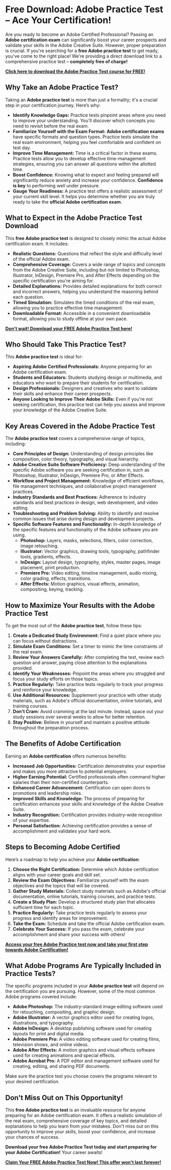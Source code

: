 # Free Download: Adobe Practice Test – Ace Your Certification!

Are you ready to become an Adobe Certified Professional? Passing an **Adobe certification exam** can significantly boost your career prospects and validate your skills in the Adobe Creative Suite. However, proper preparation is crucial. If you're searching for a **free Adobe practice test** to get ready, you've come to the right place! We're providing a direct download link to a comprehensive practice test – **completely free of charge!**

[**Click here to download the Adobe Practice Test course for FREE!**](https://udemywork.com/adobe-practice-test)

## Why Take an Adobe Practice Test?

Taking an **Adobe practice test** is more than just a formality; it's a crucial step in your certification journey. Here’s why:

*   **Identify Knowledge Gaps:** Practice tests pinpoint areas where you need to improve your understanding. You'll discover which concepts you need to revisit before the real exam.
*   **Familiarize Yourself with the Exam Format:** **Adobe certification exams** have specific formats and question types. Practice tests simulate the real exam environment, helping you feel comfortable and confident on test day.
*   **Improve Time Management:** Time is a critical factor in these exams. Practice tests allow you to develop effective time-management strategies, ensuring you can answer all questions within the allotted time.
*   **Boost Confidence:** Knowing what to expect and feeling prepared will significantly reduce anxiety and increase your confidence. **Confidence is key** to performing well under pressure.
*   **Gauge Your Readiness:** A practice test offers a realistic assessment of your current skill level. It helps you determine whether you are truly ready to take the **official Adobe certification exam**.

## What to Expect in the Adobe Practice Test Download

This **free Adobe practice test** is designed to closely mimic the actual Adobe certification exam. It includes:

*   **Realistic Questions:** Questions that reflect the style and difficulty level of the official Adobe exam.
*   **Comprehensive Coverage:** Covers a wide range of topics and concepts from the Adobe Creative Suite, including but not limited to Photoshop, Illustrator, InDesign, Premiere Pro, and After Effects depending on the specific certification you're aiming for.
*   **Detailed Explanations:** Provides detailed explanations for both correct and incorrect answers, helping you understand the reasoning behind each question.
*   **Timed Simulation:** Simulates the timed conditions of the real exam, allowing you to practice effective time management.
*   **Downloadable Format:** Accessible in a convenient downloadable format, allowing you to study offline at your own pace.

[**Don't wait! Download your FREE Adobe Practice Test here!**](https://udemywork.com/adobe-practice-test)

## Who Should Take This Practice Test?

This **Adobe practice test** is ideal for:

*   **Aspiring Adobe Certified Professionals:** Anyone preparing for an Adobe certification exam.
*   **Students and Educators:** Students studying design or multimedia, and educators who want to prepare their students for certification.
*   **Design Professionals:** Designers and creatives who want to validate their skills and enhance their career prospects.
*   **Anyone Looking to Improve Their Adobe Skills:** Even if you're not seeking certification, this practice test can help you assess and improve your knowledge of the Adobe Creative Suite.

## Key Areas Covered in the Adobe Practice Test

The **Adobe practice test** covers a comprehensive range of topics, including:

*   **Core Principles of Design:** Understanding of design principles like composition, color theory, typography, and visual hierarchy.
*   **Adobe Creative Suite Software Proficiency:** Deep understanding of the specific Adobe software you are seeking certification in, such as Photoshop, Illustrator, InDesign, Premiere Pro, or After Effects.
*   **Workflow and Project Management:** Knowledge of efficient workflows, file management techniques, and collaborative project management practices.
*   **Industry Standards and Best Practices:** Adherence to industry standards and best practices in design, web development, and video editing.
*   **Troubleshooting and Problem Solving:** Ability to identify and resolve common issues that arise during design and development projects.
*   **Specific Software Features and Functionality:** In-depth knowledge of the specific features and functionality of the Adobe software you are using.
    *   **Photoshop:** Layers, masks, selections, filters, color correction, image retouching.
    *   **Illustrator:** Vector graphics, drawing tools, typography, pathfinder tools, gradients, effects.
    *   **InDesign:** Layout design, typography, styles, master pages, image placement, print production.
    *   **Premiere Pro:** Video editing, timeline management, audio mixing, color grading, effects, transitions.
    *   **After Effects:** Motion graphics, visual effects, animation, compositing, keying, tracking.

## How to Maximize Your Results with the Adobe Practice Test

To get the most out of the **Adobe practice test**, follow these tips:

1.  **Create a Dedicated Study Environment:** Find a quiet place where you can focus without distractions.
2.  **Simulate Exam Conditions:** Set a timer to mimic the time constraints of the real exam.
3.  **Review Your Answers Carefully:** After completing the test, review each question and answer, paying close attention to the explanations provided.
4.  **Identify Your Weaknesses:** Pinpoint the areas where you struggled and focus your study efforts on those topics.
5.  **Practice Regularly:** Take practice tests regularly to track your progress and reinforce your knowledge.
6.  **Use Additional Resources:** Supplement your practice with other study materials, such as Adobe's official documentation, online tutorials, and training courses.
7.  **Don't Cram:** Avoid cramming at the last minute. Instead, space out your study sessions over several weeks to allow for better retention.
8.  **Stay Positive:** Believe in yourself and maintain a positive attitude throughout the preparation process.

## The Benefits of Adobe Certification

Earning an **Adobe certification** offers numerous benefits:

*   **Increased Job Opportunities:** Certification demonstrates your expertise and makes you more attractive to potential employers.
*   **Higher Earning Potential:** Certified professionals often command higher salaries than their non-certified counterparts.
*   **Enhanced Career Advancement:** Certification can open doors to promotions and leadership roles.
*   **Improved Skills and Knowledge:** The process of preparing for certification enhances your skills and knowledge of the Adobe Creative Suite.
*   **Industry Recognition:** Certification provides industry-wide recognition of your expertise.
*   **Personal Satisfaction:** Achieving certification provides a sense of accomplishment and validates your hard work.

## Steps to Becoming Adobe Certified

Here’s a roadmap to help you achieve your **Adobe certification**:

1.  **Choose the Right Certification:** Determine which Adobe certification aligns with your career goals and skill set.
2.  **Review the Exam Objectives:** Familiarize yourself with the exam objectives and the topics that will be covered.
3.  **Gather Study Materials:** Collect study materials such as Adobe's official documentation, online tutorials, training courses, and practice tests.
4.  **Create a Study Plan:** Develop a structured study plan that allocates sufficient time for each topic.
5.  **Practice Regularly:** Take practice tests regularly to assess your progress and identify areas for improvement.
6.  **Take the Exam:** Schedule and take the official Adobe certification exam.
7.  **Celebrate Your Success:** If you pass the exam, celebrate your accomplishment and share your success with others!

[**Access your free Adobe Practice test now and take your first step towards Adobe Certification!**](https://udemywork.com/adobe-practice-test)

## What Adobe Programs Are Typically Included in Practice Tests?

The specific programs included in your **Adobe practice test** will depend on the certification you are pursuing. However, some of the most common Adobe programs covered include:

*   **Adobe Photoshop:** The industry-standard image editing software used for retouching, compositing, and graphic design.
*   **Adobe Illustrator:** A vector graphics editor used for creating logos, illustrations, and typography.
*   **Adobe InDesign:** A desktop publishing software used for creating layouts for print and digital media.
*   **Adobe Premiere Pro:** A video editing software used for creating films, television shows, and online videos.
*   **Adobe After Effects:** A motion graphics and visual effects software used for creating animations and special effects.
*   **Adobe Acrobat Pro:** A PDF editor and management software used for creating, editing, and sharing PDF documents.

Make sure the practice test you choose covers the programs relevant to your desired certification.

## Don't Miss Out on This Opportunity!

This **free Adobe practice test** is an invaluable resource for anyone preparing for an Adobe certification exam. It offers a realistic simulation of the real exam, comprehensive coverage of key topics, and detailed explanations to help you learn from your mistakes. Don't miss out on this opportunity to improve your skills, boost your confidence, and increase your chances of success.

**Download your free Adobe Practice Test today and start preparing for your Adobe Certification!** Your career awaits!

[**Claim Your FREE Adobe Practice Test Now! This offer won't last forever!**](https://udemywork.com/adobe-practice-test)

